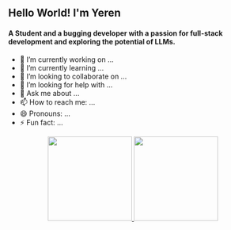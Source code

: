## Hello World! I'm Yeren

#### A Student and a bugging developer with a passion for full-stack development and exploring the potential of LLMs.

- 🔭 I’m currently working on ...
- 🌱 I’m currently learning ...
- 👯 I’m looking to collaborate on ...
- 🤔 I’m looking for help with ...
- 💬 Ask me about ...
- 📫 How to reach me: ...
- 😄 Pronouns: ...
- ⚡ Fun fact: ...

<!-- <p align="center"><img src="/github-metrics.svg" alt="Metrics" width="600"></p> -->

<!-- <p align="center"><img src="https://github-readme-streak-stats.herokuapp.com/?user=yeren66"></p> -->


<p align="center">
  <a href="https://github.com/anuraghazra/github-readme-stats">
    <img height="170px" src="https://github-readme-stats-deployment-delta.vercel.app/api?username=yeren66&count_private=true&show_icons=true&hide=prs" />
  </a>
  <a href="https://github.com/anuraghazra/github-readme-stats">
    <img height="170px" src="https://github-readme-stats-deployment-delta.vercel.app/api/top-langs/?username=yeren66&layout=compact" />
  </a>
</p>
